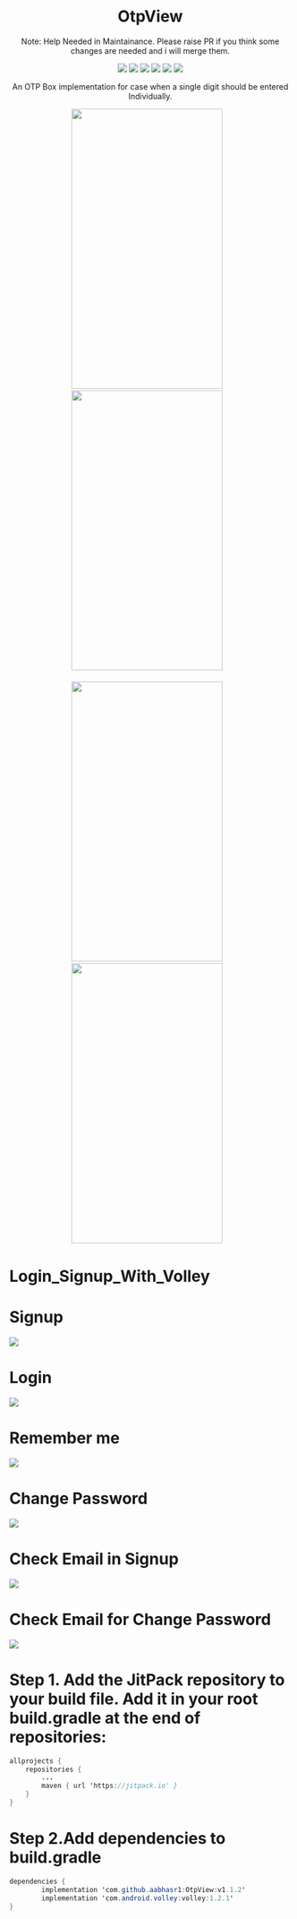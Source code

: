 <h1 align="center">OtpView</h1>
<p align="center">
  Note: Help Needed in Maintainance. Please raise PR if you think some changes are needed and i will merge them.
</p>
<p align="center">
<a href="https://www.codacy.com/app/aabhasr1/OtpView?utm_source=github.com&amp;utm_medium=referral&amp;utm_content=aabhasr1/OtpView&amp;utm_campaign=Badge_Grade"><img src="https://api.codacy.com/project/badge/Grade/17a91c73a65e42de8cf4b0b2a3e64aa6"></a>
  <a href="https://travis-ci.org/aabhasr1/OtpView"><img src="https://travis-ci.com/aabhasr1/OtpView.svg?branch=master"></a>
  <a href="https://jitpack.io/#aabhasr1/OtpView"><img src="https://jitpack.io/v/aabhasr1/OtpView.svg"></a>
  <a href="https://jitpack.io/#aabhasr1/OtpView"><img src="https://jitpack.io/v/aabhasr1/OtpView/month.svg"></a>
  <a href="https://android-arsenal.com/details/1/7514"><img src="https://img.shields.io/badge/Android%20Arsenal-OtpView-green.svg?style=flat"></a>
  <a href="LICENSE">
  <img src="https://img.shields.io/badge/License-MIT-blue.svg"></a>
  </p>
  <p align="center">
   An OTP Box implementation for case when a single digit should be entered Individually.
</p>
<p align="center">
<img src="screenshots/otp_view_1.gif" width="270" height="500" /> &nbsp;&nbsp;
<img src="screenshots/otp_view_2.gif" width="270" height="500" /> &nbsp;&nbsp;
<br><br>
<img src="screenshots/otp_view_3.gif" width="270" height="500" /> &nbsp;&nbsp;
<img src="screenshots/otp_view_4.gif" width="270" height="500" /> &nbsp;&nbsp;
</p>

# Login_Signup_With_Volley
# Signup
![](https://github.com/amirhghobadi/Login_Signup_With_Volley/blob/master/app/src/main/java/com/example/loginsignupwithvolley/Utilities/signup.gif)

# Login
![](https://github.com/amirhghobadi/Login_Signup_With_Volley/blob/master/app/src/main/java/com/example/loginsignupwithvolley/Utilities/login.gif)

# Remember me
![](https://github.com/amirhghobadi/Login_Signup_With_Volley/blob/master/app/src/main/java/com/example/loginsignupwithvolley/Utilities/remember_me.gif)

# Change Password
![](https://github.com/amirhghobadi/Login_Signup_With_Volley/blob/master/app/src/main/java/com/example/loginsignupwithvolley/Utilities/new_password.gif)

# Check Email in Signup
![](https://github.com/amirhghobadi/Login_Signup_With_Volley/blob/master/app/src/main/java/com/example/loginsignupwithvolley/Utilities/check_email_signup.gif)

# Check Email for Change Password
![](https://github.com/amirhghobadi/Login_Signup_With_Volley/blob/master/app/src/main/java/com/example/loginsignupwithvolley/Utilities/check_email_forgot_password.gif)
# Step 1. Add the JitPack repository to your build file. Add it in your root build.gradle at the end of repositories:

```java
allprojects {
	repositories {
		...
		maven { url 'https://jitpack.io' }
	}
}
```
# Step 2.Add dependencies to build.gradle
```java
dependencies {
        implementation 'com.github.aabhasr1:OtpView:v1.1.2'
        implementation 'com.android.volley:volley:1.2.1'
}
```




